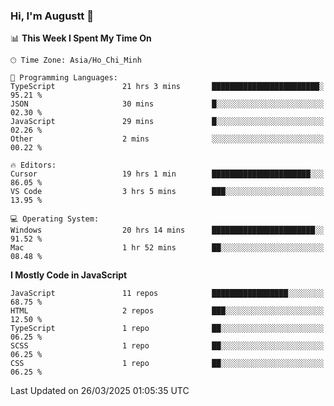 ### Hi, I'm Augustt 👋

<!--START_SECTION:waka-->
📊 **This Week I Spent My Time On** 

```text
🕑︎ Time Zone: Asia/Ho_Chi_Minh

💬 Programming Languages: 
TypeScript               21 hrs 3 mins       ████████████████████████░   95.21 % 
JSON                     30 mins             █░░░░░░░░░░░░░░░░░░░░░░░░   02.30 % 
JavaScript               29 mins             █░░░░░░░░░░░░░░░░░░░░░░░░   02.26 % 
Other                    2 mins              ░░░░░░░░░░░░░░░░░░░░░░░░░   00.22 % 

🔥 Editors: 
Cursor                   19 hrs 1 min        ██████████████████████░░░   86.05 % 
VS Code                  3 hrs 5 mins        ███░░░░░░░░░░░░░░░░░░░░░░   13.95 % 

💻 Operating System: 
Windows                  20 hrs 14 mins      ███████████████████████░░   91.52 % 
Mac                      1 hr 52 mins        ██░░░░░░░░░░░░░░░░░░░░░░░   08.48 % 
```

**I Mostly Code in JavaScript** 

```text
JavaScript               11 repos            █████████████████░░░░░░░░   68.75 % 
HTML                     2 repos             ███░░░░░░░░░░░░░░░░░░░░░░   12.50 % 
TypeScript               1 repo              ██░░░░░░░░░░░░░░░░░░░░░░░   06.25 % 
SCSS                     1 repo              ██░░░░░░░░░░░░░░░░░░░░░░░   06.25 % 
CSS                      1 repo              ██░░░░░░░░░░░░░░░░░░░░░░░   06.25 % 
```




 Last Updated on 26/03/2025 01:05:35 UTC
<!--END_SECTION:waka-->
